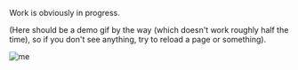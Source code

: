 Work is obviously in progress.

(Here should be a demo gif by the way (which doesn't work roughly half the time), so if you don't see anything, try to reload a page or something).

![me](https://i.postimg.cc/DyfMg0L2/scada-editor-optimized.gif)